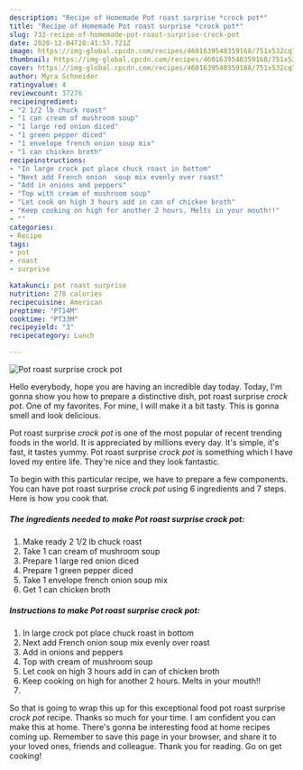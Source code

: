 ```yaml
---
description: "Recipe of Homemade Pot roast surprise *crock pot*"
title: "Recipe of Homemade Pot roast surprise *crock pot*"
slug: 733-recipe-of-homemade-pot-roast-surprise-crock-pot
date: 2020-12-04T20:41:57.721Z
image: https://img-global.cpcdn.com/recipes/4601639540359168/751x532cq70/pot-roast-surprise-crock-pot-recipe-main-photo.jpg
thumbnail: https://img-global.cpcdn.com/recipes/4601639540359168/751x532cq70/pot-roast-surprise-crock-pot-recipe-main-photo.jpg
cover: https://img-global.cpcdn.com/recipes/4601639540359168/751x532cq70/pot-roast-surprise-crock-pot-recipe-main-photo.jpg
author: Myra Schneider
ratingvalue: 4
reviewcount: 37276
recipeingredient:
- "2 1/2 lb chuck roast"
- "1 can cream of mushroom soup"
- "1 large red onion diced"
- "1 green pepper diced"
- "1 envelope french onion soup mix"
- "1 can chicken broth"
recipeinstructions:
- "In large crock pot place chuck roast in bottom"
- "Next add French onion  soup mix evenly over roast"
- "Add in onions and peppers"
- "Top with cream of mushroom soup"
- "Let cook on high 3 hours add in can of chicken broth"
- "Keep cooking on high for another 2 hours. Melts in your mouth!!"
- ""
categories:
- Recipe
tags:
- pot
- roast
- surprise

katakunci: pot roast surprise 
nutrition: 278 calories
recipecuisine: American
preptime: "PT14M"
cooktime: "PT33M"
recipeyield: "3"
recipecategory: Lunch

---
```



![Pot roast surprise *crock pot*](https://img-global.cpcdn.com/recipes/4601639540359168/751x532cq70/pot-roast-surprise-crock-pot-recipe-main-photo.jpg)

Hello everybody, hope you are having an incredible day today. Today, I'm gonna show you how to prepare a distinctive dish, pot roast surprise *crock pot*. One of my favorites. For mine, I will make it a bit tasty. This is gonna smell and look delicious.

Pot roast surprise *crock pot* is one of the most popular of recent trending foods in the world. It is appreciated by millions every day. It's simple, it's fast, it tastes yummy. Pot roast surprise *crock pot* is something which I have loved my entire life. They're nice and they look fantastic.




To begin with this particular recipe, we have to prepare a few components. You can have pot roast surprise *crock pot* using 6 ingredients and 7 steps. Here is how you cook that.

<!--inarticleads1-->

##### The ingredients needed to make Pot roast surprise *crock pot*:

1. Make ready 2 1/2 lb chuck roast
1. Take 1 can cream of mushroom soup
1. Prepare 1 large red onion diced
1. Prepare 1 green pepper diced
1. Take 1 envelope french onion soup mix
1. Get 1 can chicken broth




<!--inarticleads2-->

##### Instructions to make Pot roast surprise *crock pot*:

1. In large crock pot place chuck roast in bottom
1. Next add French onion  soup mix evenly over roast
1. Add in onions and peppers
1. Top with cream of mushroom soup
1. Let cook on high 3 hours add in can of chicken broth
1. Keep cooking on high for another 2 hours. Melts in your mouth!!
1. 




So that is going to wrap this up for this exceptional food pot roast surprise *crock pot* recipe. Thanks so much for your time. I am confident you can make this at home. There's gonna be interesting food at home recipes coming up. Remember to save this page in your browser, and share it to your loved ones, friends and colleague. Thank you for reading. Go on get cooking!
